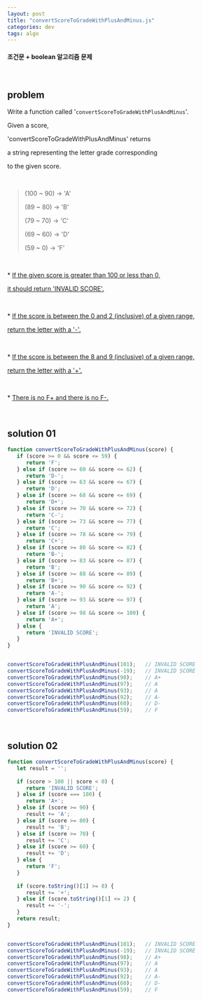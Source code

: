 ```yaml
---
layout: post
title: "convertScoreToGradeWithPlusAndMinus.js"
categories: dev
tags: algo
---
```


#### 조건문 + boolean 알고리즘 문제

<br>

## problem

Write a function called '`convertScoreToGradeWithPlusAndMinus`'.

Given a score,

'convertScoreToGradeWithPlusAndMinus' returns

a string representing the letter grade corresponding

to the given score.

<br>

> (100 ~ 90) -> 'A'
>
> (89 ~ 80) -> 'B'
>
> (79 ~ 70) -> 'C'
>
> (69 ~ 60) -> 'D'
>
> (59 ~ 0) -> 'F'

<br>

\* <u>If the given score is greater than 100 or less than 0,</u>

<u>it should return 'INVALID SCORE'.</u>

<br>

\* <u>If the score is between the 0 and 2 (inclusive) of a given range,</u>

<u>return the letter with a '-'.</u>

<br>

\* <u>If the score is between the 8 and 9 (inclusive) of a given range,</u>

<u>return the letter with a '+'.</u>

<br>

\* <u>There is no F+ and there is no F-.</u>

<br>

## solution 01

```javascript
function convertScoreToGradeWithPlusAndMinus(score) {
   if (score >= 0 && score <= 59) {
      return 'F';
   } else if (score >= 60 && score <= 62) {
      return 'D-';
   } else if (score >= 63 && score <= 67) {
      return 'D';
   } else if (score >= 68 && score <= 69) {
      return 'D+';
   } else if (score >= 70 && score <= 72) {
      return 'C-';
   } else if (score >= 73 && score <= 77) {
      return 'C';
   } else if (score >= 78 && score <= 79) {
      return 'C+';
   } else if (score >= 80 && score <= 82) {
      return 'B-';
   } else if (score >= 83 && score <= 87) {
      return 'B';
   } else if (score >= 88 && score <= 89) {
      return 'B+';
   } else if (score >= 90 && score <= 92) {
      return 'A-';
   } else if (score >= 93 && score <= 97) {
      return 'A';
   } else if (score >= 98 && score <= 100) {
      return 'A+';
   } else {
      return 'INVALID SCORE';
   }
}


convertScoreToGradeWithPlusAndMinus(101);	// INVALID SCORE
convertScoreToGradeWithPlusAndMinus(-19);	// INVALID SCORE
convertScoreToGradeWithPlusAndMinus(98);	// A+
convertScoreToGradeWithPlusAndMinus(97);	// A
convertScoreToGradeWithPlusAndMinus(93);	// A
convertScoreToGradeWithPlusAndMinus(92);	// A-
convertScoreToGradeWithPlusAndMinus(60);	// D-
convertScoreToGradeWithPlusAndMinus(59);	// F
```

<br>

## solution 02

```javascript
function convertScoreToGradeWithPlusAndMinus(score) {
   let result = '';
   
   if (score > 100 || score < 0) {
      return 'INVALID SCORE';
   } else if (score === 100) {
      return 'A+';
   } else if (score >= 90) {
      result += 'A';
   } else if (score >= 80) {
      result += 'B';
   } else if (score >= 70) {
      result += 'C';
   } else if (score >= 60) {
      result += 'D';
   } else {
      return 'F';
   }
   
   if (score.toString()[1] >= 8) {
      result += '+';
   } else if (score.toString()[1] <= 2) {
      result += '-';
   }
   return result;
}


convertScoreToGradeWithPlusAndMinus(101);	// INVALID SCORE
convertScoreToGradeWithPlusAndMinus(-19);	// INVALID SCORE
convertScoreToGradeWithPlusAndMinus(98);	// A+
convertScoreToGradeWithPlusAndMinus(97);	// A
convertScoreToGradeWithPlusAndMinus(93);	// A
convertScoreToGradeWithPlusAndMinus(92);	// A-
convertScoreToGradeWithPlusAndMinus(60);	// D-
convertScoreToGradeWithPlusAndMinus(59);	// F
```

